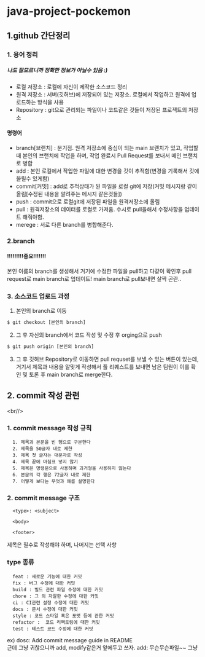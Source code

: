 # java-project-pockemon

## 1.github 간단정리

### **1. 용어 정리**

##### 나도 잘모르니까 정확한 정보가 아닐수 있음 :)

-   로컬 저장소 : 로컬에 자신이 제작한 소스코드 정리
-   원격 저장소 : 서버(깃허브)에 저장되어 있는 저장소. 로컬에서 작업하고 원격에 업로드하는 방식을 사용
-   Repository : git으로 관리되는 파일이나 코드같은 것들이 저장된 프로젝트의 저장소

#### 명령어

-   branch[브랜치] : 분기점. 원격 저장소에 중심이 되는 main 브랜치가 있고, 작업할 때 본인의 브랜치에 작업을 하며, 작업 완료시 Pull Request를 보내서 메인 브랜치로 병합
-   add : 본인 로컬에서 작업한 파일에 대한 변경을 깃이 추적함(변경을 기록해서 깃에 올릴수 있게함)
-   commit[커밋] : add로 추적상태가 된 파일을 로컬 git에 저장(커밋 메시지랑 같이 올림[수정된 내용을 알려주는 메시지 같은것들])
-   push : commit으로 로컬git에 저장된 파일을 원격저장소에 올림
-   pull : 원격저장소의 데이터를 로컬로 가져옴. 수시로 pull을해서 수정사항을 업데이트 해줘야함.
-   merege : 서로 다른 branch를 병합해준다.

### 2.branch

#### **!!!!!!!!!중요!!!!!!!**

본인 이름의 branch를 생성해서 거기에 수정한 파일을 pull하고 다같이 확인후 pull request로 main branch로 업데이트!
main branch로 pull보내면 살짝 곤란..
<br>

### 3. 소스코드 업로드 과정

1. 본인의 branch로 이동

```bash
$ git checkout [본인의 branch]
```

2. 그 후 자신의 branch에서 코드 작성 및 수정 후 orging으로 push

```bash
$ git push origin [본인의 branch]
```

3. 그 후 깃허브 Repository로 이동하면 pull requset를 보낼 수 있는 버튼이 있는데, 거기서 제목과 내용을 알맞게 작성해서 풀 리퀘스트를 보내면 남은 팀원이 이를 확인 및 토론 후 main branch로 merge한다.

## 2. commit 작성 관련

<br//>

### 1. commit message 작성 규칙

      1. 제목과 본문을 빈 행으로 구분한다
      2. 제목을 50글자 내로 제한
      3. 제목 첫 글자는 대문자로 작성
      4. 제목 끝에 마침표 넣지 않기
      5. 제목은 명령문으로 사용하며 과거형을 사용하지 않는다
      6. 본문의 각 행은 72글자 내로 제한
      7. 어떻게 보다는 무엇과 왜를 설명한다

### 2. commit message 구조

      <type>: <subject>

      <body>

      <footer>

제목은 필수로 작성해야 하며, 나머지는 선택 사항

### type 종류

      feat : 새로운 기능에 대한 커밋
      fix : 버그 수정에 대한 커밋
      build : 빌드 관련 파일 수정에 대한 커밋
      chore : 그 외 자잘한 수정에 대한 커밋
      ci : CI관련 설정 수정에 대한 커밋
      docs : 문서 수정에 대한 커밋
      style : 코드 스타일 혹은 포맷 등에 관한 커밋
      refactor :  코드 리팩토링에 대한 커밋
      test : 테스트 코드 수정에 대한 커밋

ex) dosc: Add commit message guide in README  
근데 그냥 귀찮으니까 add, modify같은거 앞에두고 쓰자. add: 무슨무슨파일~~ 그냥 
